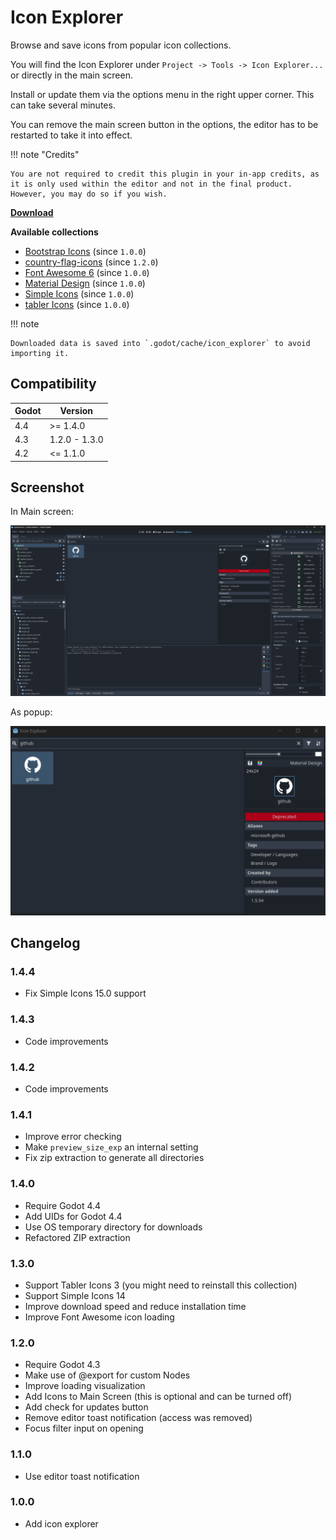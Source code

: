 # Icon Explorer

Browse and save icons from popular icon collections.

You will find the Icon Explorer under `Project -> Tools -> Icon Explorer...` or directly in the main screen.

Install or update them via the options menu in the right upper corner. This can take several minutes.

You can remove the main screen button in the options, the editor has to be restarted to take it into effect.

!!! note "Credits"

    You are not required to credit this plugin in your in-app credits, as it is only used within the editor and not in the final product. However, you may do so if you wish.

[**Download**](https://github.com/kenyoni-software/godot-addons/releases)

**Available collections**

- [Bootstrap Icons](https://github.com/twbs/icons) (since `1.0.0`)
- [country-flag-icons](https://gitlab.com/catamphetamine/country-flag-icons) (since `1.2.0`)
- [Font Awesome 6](https://github.com/FortAwesome/Font-Awesome) (since `1.0.0`)
- [Material Design](https://github.com/Templarian/MaterialDesign-SVG) (since `1.0.0`)
- [Simple Icons](https://github.com/simple-icons/simple-icons) (since `1.0.0`)
- [tabler Icons](https://github.com/tabler/tabler-icons) (since `1.0.0`)

!!! note

    Downloaded data is saved into `.godot/cache/icon_explorer` to avoid importing it.

## Compatibility

| Godot | Version       |
| ----- | ------------- |
| 4.4   | >= 1.4.0      |
| 4.3   | 1.2.0 - 1.3.0 |
| 4.2   | <= 1.1.0      |

## Screenshot

In Main screen:

![Icon Explorer screenshot](icon_explorer/main_screen.png "In Main Screen")

As popup:

![Icon Explorer screenshot](icon_explorer/popup.png "As Popup")

## Changelog

### 1.4.4

- Fix Simple Icons 15.0 support

### 1.4.3

- Code improvements

### 1.4.2

- Code improvements

### 1.4.1

- Improve error checking
- Make `preview_size_exp` an internal setting
- Fix zip extraction to generate all directories

### 1.4.0

- Require Godot 4.4
- Add UIDs for Godot 4.4
- Use OS temporary directory for downloads
- Refactored ZIP extraction

### 1.3.0

- Support Tabler Icons 3 (you might need to reinstall this collection)
- Support Simple Icons 14
- Improve download speed and reduce installation time
- Improve Font Awesome icon loading

### 1.2.0

- Require Godot 4.3
- Make use of @export for custom Nodes
- Improve loading visualization
- Add Icons to Main Screen (this is optional and can be turned off)
- Add check for updates button
- Remove editor toast notification (access was removed)
- Focus filter input on opening

### 1.1.0

- Use editor toast notification

### 1.0.0

- Add icon explorer
